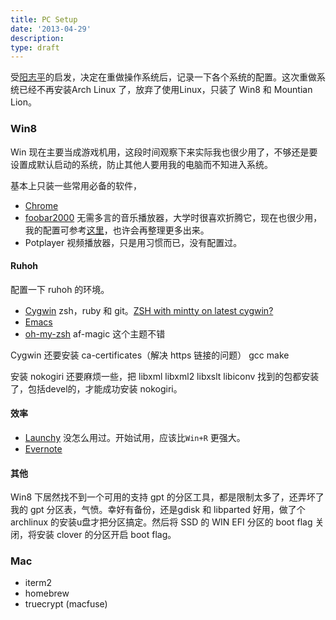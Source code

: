 ```yaml
---
title: PC Setup
date: '2013-04-29'
description:
type: draft
---
```


受[阳志平][1]的启发，决定在重做操作系统后，记录一下各个系统的配置。这次重做系统已经不再安装Arch Linux 了，放弃了使用Linux，只装了 Win8 和 Mountian Lion。

### Win8

Win 现在主要当成游戏机用，这段时间观察下来实际我也很少用了，不够还是要设置成默认启动的系统，防止其他人要用我的电脑而不知进入系统。

基本上只装一些常用必备的软件，

- [Chrome][2]
- [foobar2000][3] 无需多言的音乐播放器，大学时很喜欢折腾它，现在也很少用，我的配置可参考[这里][4]，也许会再整理更多出来。
- Potplayer 视频播放器，只是用习惯而已，没有配置过。

#### Ruhoh

配置一下 ruhoh 的环境。

- [Cygwin][5] zsh，ruby 和 git。[ZSH with mintty on latest cygwin?][10]
- [Emacs][6] 
- [oh-my-zsh][9] af-magic 这个主题不错

Cygwin 还要安装 ca-certificates（解决 https 链接的问题） gcc make

安装 nokogiri 还要麻烦一些，把 libxml libxml2 libxslt libiconv 找到的包都安装了，包括devel的，才能成功安装 nokogiri。

#### 效率

- [Launchy][7] 没怎么用过。开始试用，应该比`Win+R` 更强大。
- [Evernote][8]

#### 其他

Win8 下居然找不到一个可用的支持 gpt 的分区工具，都是限制太多了，还弄坏了我的 gpt 分区表，气愤。幸好有备份，还是gdisk 和 libparted 好用，做了个 archlinux 的安装u盘才把分区搞定。然后将 SSD 的 WIN EFI 分区的 boot flag 关闭，将安装 clover 的分区开启 boot flag。

[1]: http://www.yangzhiping.com/tech/mac-dev.html
[2]: https://www.google.com/intl/en/chrome/browser/
[3]: http://www.foobar2000.org/
[4]: http://wiki.dourok.info/doku.php/%E5%B7%A5%E5%85%B7/foobar2000
[5]: http://www.cygwin.com/install.html
[6]: http://ftp.gnu.org/gnu/emacs/windows/
[7]: http://www.launchy.net/
[8]: https://evernote.com/intl/zh-cn/
[9]: https://github.com/robbyrussell/oh-my-zsh
[10]: http://superuser.com/questions/396341/zsh-with-mintty-on-latest-cygwin

### Mac

- iterm2
- homebrew
- truecrypt (macfuse)
